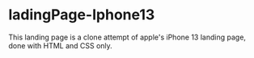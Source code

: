 # ladingPage-Iphone13
This landing page is a clone attempt of apple's iPhone 13 landing page, done with HTML and CSS only.
